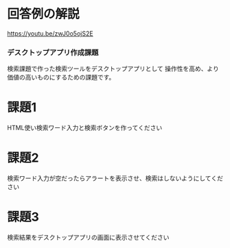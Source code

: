 # 回答例の解説
https://youtu.be/zwJ0o5ojS2E

### デスクトップアプリ作成課題
検索課題で作った検索ツールをデスクトップアプリとして
操作性を高め、より価値の高いものにするための課題です。

# 課題1
HTML使い検索ワード入力と検索ボタンを作ってください

# 課題2
検索ワード入力が空だったらアラートを表示させ、検索はしないようにしてください

# 課題3
検索結果をデスクトップアプリの画面に表示させてください
